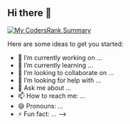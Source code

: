 ## Hi there 👋
[![My CodersRank Summary](https://cr-ss-service.azurewebsites.net/api/ScreenShot?widget=summary&username=jihyo0331)](https://profile.codersrank.io/user/jihyo0331)

Here are some ideas to get you started:

- 🔭 I’m currently working on ...
- 🌱 I’m currently learning ...
- 👯 I’m looking to collaborate on ...
- 🤔 I’m looking for help with ...
- 💬 Ask me about ...
- 📫 How to reach me: ...
- 😄 Pronouns: ...
- ⚡ Fun fact: ...
-->
